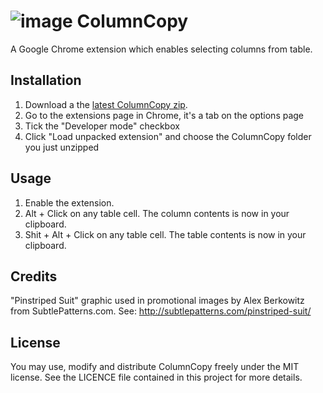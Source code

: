 # ![image](https://raw.github.com/jamesandres/ColumnCopy/master/icons/icon48.png) ColumnCopy

A Google Chrome extension which enables selecting columns from table.

## Installation

1. Download a the [latest ColumnCopy zip](https://github.com/jamesandres/ColumnCopy/archive/master.zip).
2. Go to the extensions page in Chrome, it's a tab on the options page
3. Tick the "Developer mode" checkbox
4. Click "Load unpacked extension" and choose the ColumnCopy folder you just unzipped


## Usage

1. Enable the extension.
2. Alt + Click on any table cell. The column contents is now in your clipboard.
3. Shit + Alt + Click on any table cell. The table contents is now in your clipboard.


## Credits

"Pinstriped Suit" graphic used in promotional images by Alex Berkowitz from
SubtlePatterns.com. See: http://subtlepatterns.com/pinstriped-suit/


## License

You may use, modify and distribute ColumnCopy freely under the MIT license. See the LICENCE file contained in this project for more details.
